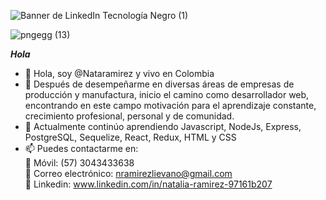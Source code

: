 
![Banner de LinkedIn Tecnología Negro (1)](https://user-images.githubusercontent.com/83674618/136483253-fb794b11-78f9-4a94-946e-816f879049d8.png)

![pngegg (13)](https://user-images.githubusercontent.com/83674618/137832105-d5e2e3a2-08af-42d7-81eb-346c2f4fe538.png)


***Hola***
- 👋 Hola, soy @Nataramirez y vivo en Colombia 
- 👀 Después de desempeñarme en diversas áreas de empresas de producción y manufactura, inicio el camino como desarrollador web, encontrando en este campo motivación para el aprendizaje constante, crecimiento profesional, personal y de comunidad.
- 🌱  Actualmente continúo aprendiendo  Javascript, NodeJs, Express,  PostgreSQL, Sequelize,  React, Redux,  HTML y CSS
- 📫 Puedes contactarme en:  
        📱 Móvil: (57) 3043433638      
        📧 Correo electrónico: nramirezlievano@gmail.com          
        🔗 Linkedin: www.linkedin.com/in/natalia-ramirez-97161b207   



<!---
Nataramirez/Nataramirez is a ✨ special ✨ repository because its `README.md` (this file) appears on your GitHub profile.
You can click the Preview link to take a look at your changes.
--->
